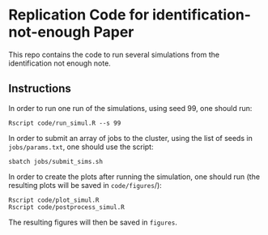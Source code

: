 # Replication Code for identification-not-enough Paper

This repo contains the code to run several simulations from the identification not enough note.

## Instructions

In order to run one run of the simulations, using seed 99, one should run:
```
Rscript code/run_simul.R --s 99
```

In order to submit an array of jobs to the cluster, using the list of seeds in `jobs/params.txt`,
one should use the script:

```
sbatch jobs/submit_sims.sh
```

In order to create the plots after running the simulation, one should run (the resulting plots will be saved
in `code/figures`/):

```
Rscript code/plot_simul.R
Rscript code/postprocess_simul.R
```
The resulting figures will then be saved in `figures`.
